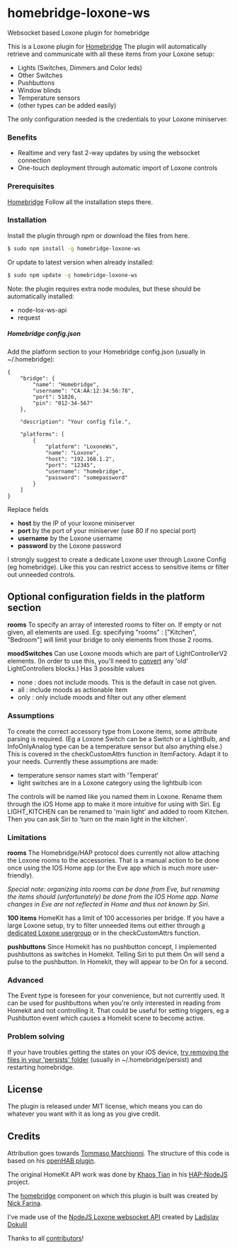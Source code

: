 # homebridge-loxone-ws
Websocket based Loxone plugin for homebridge

This is a Loxone plugin for [Homebridge](https://github.com/nfarina/homebridge)
The plugin will automatically retrieve and communicate with all these items from your Loxone setup:
  - Lights (Switches, Dimmers and Color leds)
  - Other Switches
  - Pushbuttons
  - Window blinds
  - Temperature sensors
  - (other types can be added easily)

The only configuration needed is the credentials to your Loxone miniserver.

### Benefits

* Realtime and very fast 2-way updates by using the websocket connection
* One-touch deployment through automatic import of Loxone controls

### Prerequisites
[Homebridge](https://github.com/nfarina/homebridge)
Follow all the installation steps there.

### Installation

Install the plugin through npm or download the files from here.

```sh
$ sudo npm install -g homebridge-loxone-ws
```
Or update to latest version when already installed:
```sh
$ sudo npm update -g homebridge-loxone-ws
```

Note: the plugin requires extra node modules, but these should be automatically installed:
- node-lox-ws-api
- request

##### Homebridge config.json

Add the platform section to your Homebridge config.json (usually in ~/.homebridge):
```
{
    "bridge": {
        "name": "Homebridge",
        "username": "CA:AA:12:34:56:78",
        "port": 51826,
        "pin": "012-34-567"
    },

    "description": "Your config file.",

    "platforms": [
        {
            "platform": "LoxoneWs",
            "name": "Loxone",
            "host": "192.168.1.2",
            "port": "12345",
            "username": "homebridge",
            "password": "somepassword"
        }
    ]
}
```
Replace fields
* **host** by the IP of your loxone miniserver
* **port** by the port of your miniserver (use 80 if no special port)
* **username** by the Loxone username
* **password** by the Loxone password

I strongly suggest to create a dedicate Loxone user through Loxone Config (eg homebridge). Like this you can restrict access to sensitive items or filter out unneeded controls.

## Optional configuration fields in the platform section

**rooms**
To specify an array of interested rooms to filter on. If empty or not given, all elements are used.
Eg: specifying "rooms" : ["Kitchen", "Bedroom"] will limit your bridge to only elements from those 2 rooms. 

**moodSwitches**
Can use Loxone moods which are part of LightControllerV2 elements. (In order to use this, you'll need to [convert](https://www.loxone.com/enen/kb/lighting-controller-v2/) any 'old' LightControllers blocks.)
Has 3 possible values
* none : does not include moods. This is the default in case not given.
* all : include moods as actionable item
* only : only include moods and filter out any other element

### Assumptions

To create the correct accessory type from Loxone items, some attribute parsing is required. (Eg a Loxone Switch can be a Switch or a LightBulb, and InfoOnlyAnalog type can be a temperature sensor but also anything else.) This is covered in the checkCustomAttrs function in ItemFactory. Adapt it to your needs. Currently these assumptions are made:
* temperature sensor names start with 'Temperat'
* light switches are in a Loxone category using the lightbulb icon

The controls will be named like you named them in Loxone. Rename them through the iOS Home app to make it more intuitive for using with Siri. Eg LIGHT_KITCHEN can be renamed to 'main light' and added to room Kitchen. Then you can ask Siri to 'turn on the main light in the kitchen'.

### Limitations

**rooms**
The Homebridge/HAP protocol does currently not allow attaching the Loxone rooms to the accessories. That is a manual action to be done once using the IOS Home app (or the Eve app which is much more user-friendly).

_Special note: organizing into rooms can be done from Eve, but renaming the items should (unfortunately) be done from the IOS Home app. Name changes in Eve are not reflected in Home and thus not known by Siri._

**100 items**
HomeKit has a limit of 100 accessories per bridge. If you have a large Loxone setup, try to filter unneeded items out either through [a dedicated Loxone usergroup](https://github.com/Sroose/homebridge-loxone-ws/issues/27) or in the checkCustomAttrs function.

**pushbuttons**
Since Homekit has no pushbutton concept, I implemented pushbuttons as switches in Homekit. Telling Siri to put them On will send a pulse to the pushbutton. In Homekit, they will appear to be On for a second.

### Advanced

The Event type is foreseen for your convenience, but not currently used. It can be used for pushbuttons when you're only interested in reading from Homekit and not controlling it. That could be useful for setting triggers, eg a Pushbutton event which causes a Homekit scene to become active.

### Problem solving

If your have troubles getting the states on your iOS device, [try removing the files in your 'persists' folder](https://github.com/nfarina/homebridge#my-ios-app-cant-find-homebridge) (usually in ~/.homebridge/persist) and restarting homebridge.


License
----

The plugin is released under MIT license, which means you can do whatever you want with it as long as you give credit.

Credits
----
Attribution goes towards [Tommaso Marchionni](https://github.com/tommasomarchionni). The structure of this code is based on his [openHAB plugin](https://github.com/tommasomarchionni/homebridge-openHAB).

The original HomeKit API work was done by [Khaos Tian](https://github.com/KhaosT) in his [HAP-NodeJS](https://github.com/KhaosT/HAP-NodeJS) project.

The [homebridge](https://github.com/nfarina/homebridge) component on which this plugin is built was created by [Nick Farina](https://github.com/nfarina).

I've made use of the [NodeJS Loxone websocket API](https://github.com/alladdin/node-lox-ws-api) created by [Ladislav Dokulil](https://github.com/alladdin)

Thanks to all [contributors](https://github.com/Sroose/homebridge-loxone-ws/graphs/contributors)!
